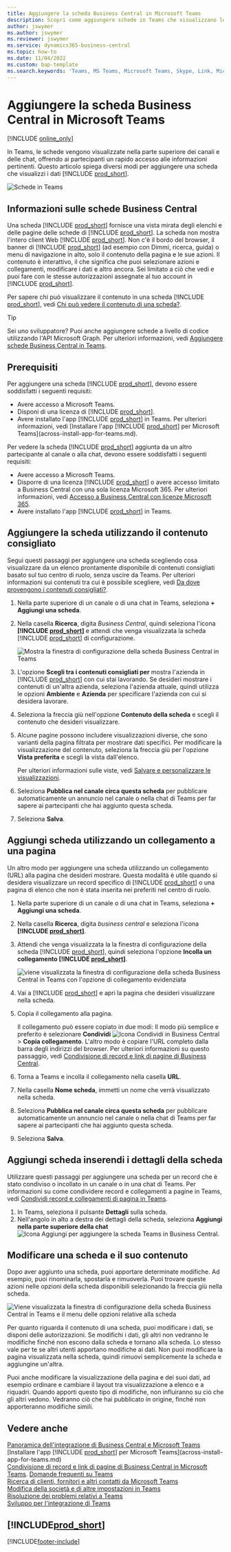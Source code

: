 ```yaml
---
title: Aggiungere la scheda Business Central in Microsoft Teams
description: Scopri come aggiungere schede in Teams che visualizzano le pagine Business Central.
author: jswymer
ms.author: jswymer
ms.reviewer: jswymer
ms.service: dynamics365-business-central
ms.topic: how-to
ms.date: 11/04/2022
ms.custom: bap-template
ms.search.keywords: 'Teams, MS Teams, Microsoft Teams, Skype, Link, Microsoft 365, collaborate, collaboration, teamwork, share records, tab'
---
```


# Aggiungere la scheda Business Central in Microsoft Teams

[!INCLUDE [online_only](includes/online_only.md)]

In Teams, le schede vengono visualizzate nella parte superiore dei canali e delle chat, offrendo ai partecipanti un rapido accesso alle informazioni pertinenti. Questo articolo spiega diversi modi per aggiungere una scheda che visualizzi i dati [!INCLUDE [prod_short](includes/prod_short.md)].

![Schede in Teams](media/teams-tabs-border.png)

## Informazioni sulle schede Business Central

Una scheda [!INCLUDE [prod_short](includes/prod_short.md)] fornisce una vista mirata degli elenchi e delle pagine delle schede di [!INCLUDE [prod_short](includes/prod_short.md)]. La scheda non mostra l'intero client Web [!INCLUDE [prod_short](includes/prod_short.md)]. Non c'è il bordo del browser, il banner di [!INCLUDE [prod_short](includes/prod_short.md)] (ad esempio con Dimmi, ricerca, guida) o menu di navigazione in alto, solo il contenuto della pagina e le sue azioni. Il contenuto è interattivo, il che significa che puoi selezionare azioni e collegamenti, modificare i dati e altro ancora. Sei limitato a ciò che vedi e puoi fare con le stesse autorizzazioni assegnate al tuo account in [!INCLUDE [prod_short](includes/prod_short.md)].

Per sapere chi può visualizzare il contenuto in una scheda [!INCLUDE [prod_short](includes/prod_short.md)], vedi [Chi può vedere il contenuto di una scheda?](/dynamics365/business-central/teams-faq?tabs=tabs#who-can-view).

> [!TIP]
> Sei uno sviluppatore? Puoi anche aggiungere schede a livello di codice utilizzando l'API Microsoft Graph. Per ulteriori informazioni, vedi [Aggiungere schede Business Central in Teams](/dynamics365/business-central/dev-itpro/developer/devenv-develop-for-teams-tabs).  

## Prerequisiti

Per aggiungere una scheda [!INCLUDE [prod_short](includes/prod_short.md)], devono essere soddisfatti i seguenti requisiti:

- Avere accesso a Microsoft Teams.
- Disponi di una licenza di [!INCLUDE [prod_short](includes/prod_short.md)].
- Avere installato l'app [!INCLUDE [prod_short](includes/prod_short.md)] in Teams. Per ulteriori informazioni, vedi [Installare l'app [!INCLUDE [prod_short](includes/prod_short.md)] per Microsoft Teams](across-install-app-for-teams.md).

Per vedere la scheda [!INCLUDE [prod_short](includes/prod_short.md)] aggiunta da un altro partecipante al canale o alla chat, devono essere soddisfatti i seguenti requisiti:

- Avere accesso a Microsoft Teams.
- Disporre di una licenza [!INCLUDE [prod_short](includes/prod_short.md)] o avere accesso limitato a Business Central con una sola licenza Microsoft 365. Per ulteriori informazioni, vedi [Accesso a Business Central con licenze Microsoft 365](admin-access-with-m365-license.md).
- Avere installato l'app [!INCLUDE [prod_short](includes/prod_short.md)] in Teams.

## Aggiungere la scheda utilizzando il contenuto consigliato

Segui questi passaggi per aggiungere una scheda scegliendo cosa visualizzare da un elenco prontamente disponibile di contenuti consigliati basato sul tuo centro di ruolo, senza uscire da Teams. Per ulteriori informazioni sui contenuti tra cui è possibile scegliere, vedi [Da dove provengono i contenuti consigliati?](/dynamics365/business-central/teams-faq?tabs=tabs#where-does-the-recommended-content-come-from).

1. Nella parte superiore di un canale o di una chat in Teams, seleziona **+ Aggiungi una scheda**.
2. Nella casella **Ricerca**, digita *Business Central*, quindi seleziona l'icona **[!INCLUDE [prod_short](includes/prod_short.md)]** e attendi che venga visualizzata la scheda [!INCLUDE [prod_short](includes/prod_short.md)] di configurazione.

   ![Mostra la finestra di configurazione della scheda Business Central in Teams](media/teams-bc-tab-config-window.png)

3. L'opzione **Scegli tra i contenuti consigliati per** mostra l'azienda in [!INCLUDE [prod_short](includes/prod_short.md)] con cui stai lavorando. Se desideri mostrare i contenuti di un'altra azienda, seleziona l'azienda attuale, quindi utilizza le opzioni **Ambiente** e **Azienda** per specificare l'azienda con cui si desidera lavorare.
4. Seleziona la freccia giù nell'opzione **Contenuto della scheda** e scegli il contenuto che desideri visualizzare.

   <!-- The list shows all pages that are bookmarked on your role center in [!INCLUDE [prod_short](includes/prod_short.md)]. To learn more about the content that you can choose from, see [Where does the recommended content come from?](teams-faq.md#recommended-content).-->
5. Alcune pagine possono includere visualizzazioni diverse, che sono varianti della pagina filtrata per mostrare dati specifici. Per modificare la visualizzazione del contenuto, seleziona la freccia giù per l'opzione **Vista preferita** e scegli la vista dall'elenco.

   Per ulteriori informazioni sulle viste, vedi [Salvare e personalizzare le visualizzazioni](ui-views.md).
6. Seleziona **Pubblica nel canale circa questa scheda** per pubblicare automaticamente un annuncio nel canale o nella chat di Teams per far sapere ai partecipanti che hai aggiunto questa scheda.
7. Seleziona **Salva**.

## Aggiungi scheda utilizzando un collegamento a una pagina

Un altro modo per aggiungere una scheda utilizzando un collegamento (URL) alla pagina che desideri mostrare. Questa modalità è utile quando si desidera visualizzare un record specifico di [!INCLUDE [prod_short](includes/prod_short.md)] o una pagina di elenco che non è stata inserita nei preferiti nel centro di ruolo.

1. Nella parte superiore di un canale o di una chat in Teams, seleziona **+ Aggiungi una scheda**.
2. Nella casella **Ricerca**, digita *business central* e seleziona l'icona **[!INCLUDE [prod_short](includes/prod_short.md)]**.
3. Attendi che venga visualizzata la la finestra di configurazione della scheda [!INCLUDE [prod_short](includes/prod_short.md)], quindi seleziona l'opzione **Incolla un collegamento [!INCLUDE [prod_short](includes/prod_short.md)]**.

   ![viene visualizzata la finestra di configurazione della scheda Business Central in Teams con l'opzione di collegamento evidenziata](media/teams-bc-tab-config-window-page-link.png)
4. Vai a [!INCLUDE [prod_short](includes/prod_short.md)] e apri la pagina che desideri visualizzare nella scheda.
5. Copia il collegamento alla pagina.

   Il collegamento può essere copiato in due modi: Il modo più semplice e preferito è selezionare **Condividi** ![Icona Condividi in Business Central](media/share-icon.png) > **Copia collegamento**. L'altro modo è copiare l'URL completo dalla barra degli indirizzi del browser. Per ulteriori informazioni su questo passaggio, vedi [Condivisione di record e link di pagine di Business Central](across-working-with-teams.md).

6. Torna a Teams e incolla il collegamento nella casella **URL**.
7. Nella casella **Nome scheda**, immetti un nome che verrà visualizzato nella scheda.
8. Seleziona **Pubblica nel canale circa questa scheda** per pubblicare automaticamente un annuncio nel canale o nella chat di Teams per far sapere ai partecipanti che hai aggiunto questa scheda.
9. Seleziona **Salva**.

## Aggiungi scheda inserendi i dettagli della scheda

Utilizzare questi passaggi per aggiungere una scheda per un record che è stato condiviso o incollato in un canale o in una chat di Teams. Per informazioni su come condividere record e collegamenti a pagine in Teams, vedi [Condividi record e collegamenti di pagina in Teams](across-working-with-teams.md).

1. In Teams, seleziona il pulsante **Dettagli** sulla scheda.
2. Nell'angolo in alto a destra dei dettagli della scheda, seleziona **Aggiungi nella parte superiore della chat** ![Icona Aggiungi per aggiungere la scheda Teams in Business Central](media/pin-teams.png).

## Modificare una scheda e il suo contenuto

Dopo aver aggiunto una scheda, puoi apportare determinate modifiche. Ad esempio, puoi rinominarla, spostarla e rimuoverla. Puoi trovare queste azioni nelle opzioni della scheda disponibili selezionando la freccia giù nella scheda.

![Viene visualizzata la finestra di configurazione della scheda Business Central in Teams e il menu delle opzioni relative alla scheda](media/teams-bc-tab-config-window-options.png)

Per quanto riguarda il contenuto di una scheda, puoi modificare i dati, se disponi delle autorizzazioni. Se modifichi i dati, gli altri non vedranno le modifiche finché non escono dalla scheda e tornano alla scheda. Lo stesso vale per te se altri utenti apportano modifiche ai dati. Non puoi modificare la pagina visualizzata nella scheda, quindi rimuovi semplicemente la scheda e aggiungine un'altra.

Puoi anche modificare la visualizzazione della pagina e dei suoi dati, ad esempio ordinare e cambiare il layout tra visualizzazione a elenco e a riquadri. Quando apporti questo tipo di modifiche, non influiranno su ciò che gli altri vedono. Vedranno ciò che hai pubblicato in origine, finché non apporteranno modifiche simili.

## Vedere anche

[Panoramica dell'integrazione di Business Central e Microsoft Teams](across-teams-overview.md)  
[Installare l'app [!INCLUDE [prod_short](includes/prod_short.md)] per Microsoft Teams](across-install-app-for-teams.md)  
[Condivisione di record e link di pagine di Business Central in Microsoft Teams](across-working-with-teams.md).
[Domande frequenti su Teams](teams-faq.md)  
[Ricerca di clienti, fornitori e altri contatti da Microsoft Teams](across-search-contacts-teams.md)  
[Modifica della società e di altre impostazioni in Teams](across-teams-settings.md)  
[Risoluzione dei problemi relativi a Teams](admin-teams-troubleshooting.md)  
[Sviluppo per l'integrazione di Teams](/dynamics365/business-central/dev-itpro/developer/devenv-develop-for-teams)  

## [!INCLUDE[prod_short](includes/free_trial_md.md)]  

[!INCLUDE[footer-include](includes/footer-banner.md)]
